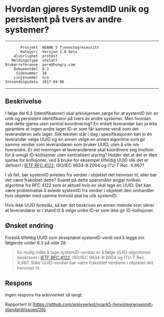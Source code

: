 Hvordan gjøres SystemdID unik og persistent på tvers av andre systemer?
=======================================================================

 ------------------  ---------------------------------
           Prosjekt  NOARK 5 Tjenestegresesnitt
           Kategori  Versjon 1.0 beta
        Alvorlighet  protest
       Meldingstype  utelatt
    Brukerreferanse  pere@hungry.com
        Dokumentdel  6.3
         Sidenummer  28
        Linjenummer  n/a
    Innsendingsdato  2017-04-06
 ------------------  ---------------------------------

Beskrivelse
-----------

I følge del 6.3 (Identifikatorer) skal arkivkjernen sørge for at
systemID blir en unik og persistent identifikator på tvers av andre
systemer.  Men hvordan skal dette gjøres uten sentral koordinering?
En enkelt leverandør kan jo ikke garantere at ingen andre lager ID-er
som får samme verdi som det leverandøren selv lager.  Slik teksten
står i dag i spesifikasjonen kan jo én leverandør velge UUID og en
annen velge en annen algoritme som gir samme verdier som leverandøren
som bruker UUID, uten å vite om hverandre.  Er det meningen at
leverandørene skal koordinere seg imellom for å unngå ID-kollisjoner
uten sentralisert styring?  Holder det at det er liten sjanse for
kollisjoner, ved å bruke for eksempel tilfeldig UUID slik det er
definert i [IETF RFC 4122](http://www.ietf.org/rfc/rfc4122.txt),
ISO/IEC 9834-8:2004 og ITU-T Rec. X.667?

I så fall, bør systemID avledes fra verdier i objektet det henviser
til, eller bør det være frakoblet dette?  Svaret på dette spørsmålet
avgjør hvilken algoritme fra RFC 4122 som er aktuell hvis en skal lage
en UUID.  Det kan være problematisk å avlede systemID fra verdier i
objektet den omhandler hvis objekter med samme innhold skal ha ulik
systemID.

Hvis ikke UUID foreslås, så bør det beskrives en annen metode som
sikrer at leverandører er i stand til å velge unike ID-er som ikke gir
ID-kollisjoner.

Ønsket endring
--------------

Foreslå tilfeldig UUID som akseptabel systemID-verdi ved å legge inn
følgende under 6.3 på side 28:

> En mulig måte å lage systemID-verdier er å følge UUID-algoritmen
> beskrevet i [IETF RFC 4122](http://www.ietf.org/rfc/rfc4122.txt),
> ISO/IEC 9834-8:2004 og ITU-T Rec. X.667.  Slike UUID-verdier bør
> være frakoblet verdiene i objektet det henviser til.

Respons
-------

Ingen respons fra arkivverket så langt.

Rapportert til
[https://github.com/arkivverket/noark5-tjenestegrensesnitt-standard/issues/26].
